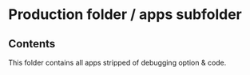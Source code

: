 # Production folder / apps subfolder

## Contents

This folder contains all apps stripped of debugging option & code.

